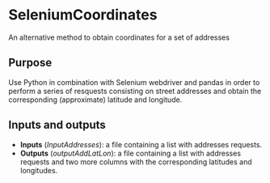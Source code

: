 # SeleniumCoordinates
An alternative method to obtain coordinates for a set of addresses
## Purpose
Use Python in combination with Selenium webdriver and pandas in order to perform a series of resquests consisting on street addresses and obtain the corresponding (approximate) latitude and longitude.
## Inputs and outputs
<ul>
  <li> <b>Inputs</b> (<i>InputAddresses</i>): a file containing a list with addresses requests. </li>
  <li> <b>Outputs</b> (<i>outputAddLatLon</i>): a file containing a list with addresses requests and two more columns with the corresponding latitudes and longitudes. </li>		
</ul>
